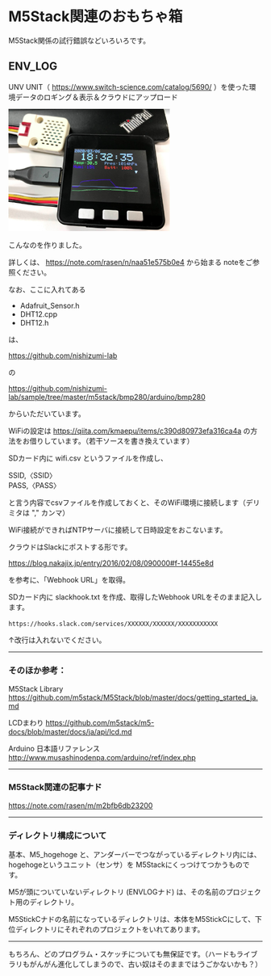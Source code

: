 # M5Stack関連のおもちゃ箱
M5Stack関係の試行錯誤などいろいろです。

## ENV_LOG
UNV UNIT（ https://www.switch-science.com/catalog/5690/ ）を使った環境データのロギング＆表示＆クラウドにアップロード

<img src="https://github.com/kagurazakarasen/M5Stack/blob/Garage/Garage/graph_img1.png" alt="サンプル" title="サンプル" width=320px>

こんなのを作りました。

詳しくは、
https://note.com/rasen/n/naa51e575b0e4
から始まる noteをご参照ください。

なお、ここに入れてある

* Adafruit_Sensor.h
* DHT12.cpp
* DHT12.h

は、

https://github.com/nishizumi-lab

の

https://github.com/nishizumi-lab/sample/tree/master/m5stack/bmp280/arduino/bmp280

からいただいています。

WiFiの設定は
https://qiita.com/kmaepu/items/c390d80973efa316ca4a
の方法をお借りしています。（若干ソースを書き換えています）

SDカード内に wifi.csv というファイルを作成し、

SSID,〈SSID〉  
PASS,〈PASS〉  

と言う内容でcsvファイルを作成しておくと、そのWiFi環境に接続します（デリミタは "," カンマ）

WiFi接続ができればNTPサーバに接続して日時設定をおこないます。

クラウドはSlackにポストする形です。

https://blog.nakajix.jp/entry/2016/02/08/090000#f-14455e8d

を参考に、「Webhook URL」を取得。

SDカード内に
slackhook.txt  を作成、取得したWebhook URLをそのまま記入します。

`https://hooks.slack.com/services/XXXXXX/XXXXXX/XXXXXXXXXXX`

↑改行は入れないでください。


---



### そのほか参考：

M5Stack Library
https://github.com/m5stack/M5Stack/blob/master/docs/getting_started_ja.md

LCDまわり
https://github.com/m5stack/m5-docs/blob/master/docs/ja/api/lcd.md


Arduino 日本語リファレンス
http://www.musashinodenpa.com/arduino/ref/index.php



---

### M5Stack関連の記事ナド

https://note.com/rasen/m/m2bfb6db23200

---

### ディレクトリ構成について

基本、M5_hogehoge と、アンダーバーでつながっているディレクトリ内には、hogehogeというユニット（センサ）を M5Stackにくっつけてつかうものです。

M5が頭についていないディレクトリ (ENVLOGナド) は、その名前のプロジェクト用のディレクトリ。

M5StickCナドの名前になっているディレクトリは、本体をM5StickCにして、下位ディレクトリにそれぞれのプロジェクトをいれてあります。

---

もちろん、どのプログラム・スケッチについても無保証です。（ハードもライブラリもがんがん進化してしまうので、古い奴はそのままではうごかないかも？）
